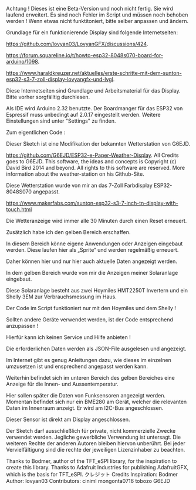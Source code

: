 Achtung ! Dieses ist eine Beta-Version und noch nicht fertig. Sie wird laufend erweitert. Es sind noch  Fehler im Script und müssen noch behoben werden ! 
Wenn etwas nicht funktitoniert, bitte selber anpassen und ändern. 

Grundlage für ein funktionierende Display sind folgende Internetseiten:

https://github.com/lovyan03/LovyanGFX/discussions/424.

https://forum.squareline.io/t/howto-esp32-8048s070-board-for-arduino/1098.

https://www.haraldkreuzer.net/aktuelles/erste-schritte-mit-dem-sunton-esp32-s3-7-zoll-display-lovyangfx-und-lvgl.

Diese Internetseiten sind Grundlage und Arbeitsmaterial für das Display. Bitte vorher sorgfälltig durchlesen.

Als IDE wird Arduino 2.32 benutzte. Der Boardmanger für das ESP32 von Espressif muss unbedingt auf 2.0.17 eingestellt werden.
Weitere Einstellungen sind unter "Settings" zu finden.

Zum eigentlichen Code :

Dieser Sketch ist eine Modifikation der bekannten Wetterstation von G6EJD.

https://github.com/G6EJD/ESP32-e-Paper-Weather-Display. All Credits goes to G6EJD. This software, the ideas and concepts is Copyright (c) David Bird 2014 and beyond.  All rights to this software are reserved. More information about the weather-station on his Github-Site.

Diese Wetterstation wurde von mir an das 7-Zoll Farbdisplay ESP32-8048S070 angepasst.

https://www.makerfabs.com/sunton-esp32-s3-7-inch-tn-display-with-touch.html

Die Wetteranzeige wird immer alle 30 Minuten durch einen Reset erneuert.

Zusätzlich habe ich den gelben Bereich erschaffen. 

In diesem Bereich könne eigene Anwendungen oder Anzeigen eingebaut werden. 
Diese laufen hier als „Sprite“ und werden regelmäßig erneuert. 

Daher können hier und nur hier auch aktuelle Daten angezeigt werden.

In dem gelben Bereich wurde von mir die Anzeigen meiner Solaranlage eingebaut.

Diese Solaranlage besteht aus zwei Hoymiles HMT2250T Invertern und ein Shelly 3EM zur Verbrauchsmessung im Haus.

Der Code im Script funktioniert nur mit den Hoymiles und dem Shelly ! 

Sollten andere Geräte verwendet werden, ist der Code entsprechend anzupassen !

Hierfür kann ich keinen Service und Hilfe anbieten ! 

Die erforderlichen Daten werden als JSON-File ausgelesen und angezeigt.

Im Internet gibt es genug Anleitungen dazu, wie dieses im einzelnen umzusetzen ist und ensprechend angepasst werden kann.

Weiterhin befindet sich im unteren Bereich des gelben Bereiches eine Anzeige für die Innen- und Aussentemperatur.

Hier sollen später die Daten von Funksensoren angezeigt werden. Momentan befindet sich nur ein BME280 am Gerät, welcher die relevanten Daten im Innenraum
anzeigt. Er wird am I2C-Bus angeschlossen.

Dieser Sensor ist direkt am Display angeschlossen.

Der Sketch darf ausschließlich für private, nicht kommerzielle Zwecke verwendet werden. Jegliche gewerbliche Verwendung ist untersagt. Die weiteren Rechte der anderen Autoren bleiben hiervon unberührt. Bei jeder Vervielfältigung sind die rechte der jeweiligen Lizenzinhaber zu beachten. 


Thanks to Bodmer, author of the TFT_eSPI library, for the inspiration to create this library.
Thanks to Adafruit Industries for publishing AdafruitGFX, which is the basis for TFT_eSPI. 
クレジット Credits
Inspiration: Bodmer 
Author: lovyan03 
Contributors: 
ciniml 
mongonta0716 
tobozo 
G6EJD
